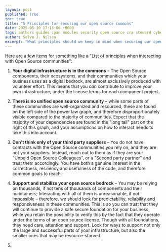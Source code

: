 ```yaml
---
layout: post
published: True
toc: true
title: "5 Principles for securing our open source commons"
date: 2025-05-10 17:15:00 +0000
tags: authors guides cpan modules security open source cra steward cyber resilience act
author: Salve J. Nilsen
excerpt: "What principles should we keep in mind when securing our open source software infrastructure? Here's a list of the 5 most important ones..."
---
```


Here are a few items for something like a "List of principles when interacting with Open Source communities":

1. **Your digital infrastructure is in the commons** – The Open Source components, their ecosystems, and their communities which your business uses as a digital bedrock, are almost exclusively produced with volunteer effort. This means that you _can_ contribute to improve your own infrastructure, under the license terms for each component project.

2. **There is no unified open source community** – while some parts of these communities are well-organized and resourced, these are found on the left side of the power law graph, and therefore disproportionately visible compared to the majority of communities. Expect that the majority of your dependencies are found in the "long tail" part on the right of this graph, and your assumptions on how to interact needs to take this into account.

3. **Don't think only of your third party suppliers** – You do not have contracts with the Open Source communities you rely on, and they are not your suppliers. Instead, reach out to them as if they are your "Unpaid Open Source Colleagues", or a "Second party partner" and treat them accordingly. You have both a genuine interest in the correctness, resiliency and usefulness of the code, and therefore common goals to reach.

4. **Support and stabilize your open source bedrock** – You may be relying on thousands, if not tens of thousands of components and their maintainers; Interacting with all of them is unreasonable, if not impossible – therefore, we should look for predictability, reliability and responsiveness in these communities. This is so you can trust that they will continue to provide a safe secure foundation for your business, while you retain the possibility to verify this by the fact that they operate under the terms of an open source license. Though with all foundations, they need care, attention and support. Look for ways to support not only the large and successful parts of your infrastructure, but also the smaller ones that may be resource-starved.

5. 

